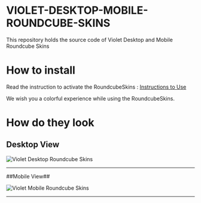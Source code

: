 # VIOLET-DESKTOP-MOBILE-ROUNDCUBE-SKINS
This repository holds the source code of Violet Desktop and Mobile Roundcube Skins

# How to install
Read the instruction to activate the RoundcubeSkins : [Instructions to Use](https://roundcubeskins.com/activation-guide/)  

We wish you a colorful experience while using the RoundcubeSkins.

# How do they look #

## Desktop View ##

![Violet Desktop Roundcube Skins](https://roundcubeskins.com/wp-content/uploads/2015/04/violet_mail.png)

---

##Mobile View##

![Violet Mobile Roundcube Skins](https://roundcubeskins.com/wp-content/uploads/2015/04/voilet.png)

---
